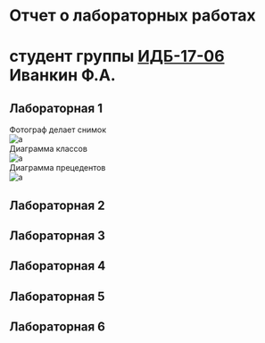 # Отчет о лабораторных работах
# студент группы [ИДБ-17-06](https://github.com/stankin/design-part-1/wiki/list-idb-17-06) Иванкин Ф.А.

## Лабораторная 1

Фотограф делает снимок
<br>![a]()
<br>Диаграмма классов
<br>![a]()
<br>Диаграмма прецедентов
<br>![a]()

## Лабораторная 2

## Лабораторная 3

## Лабораторная 4

## Лабораторная 5

## Лабораторная 6
